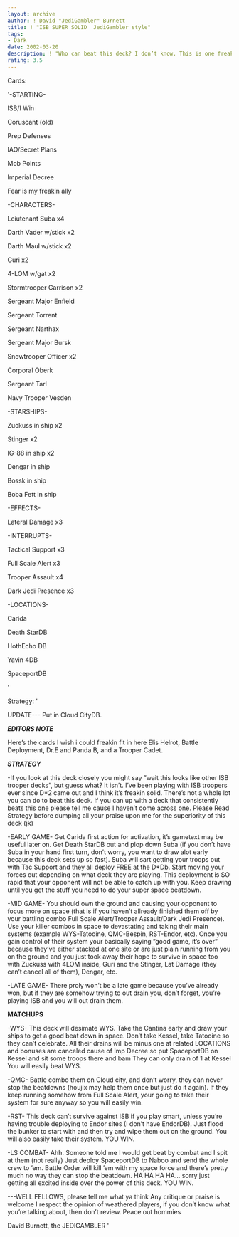 ```yaml
---
layout: archive
author: ! David "JediGambler" Burnett
title: ! "ISB SUPER SOLID  JediGambler style"
tags:
- Dark
date: 2002-03-20
description: ! "Who can beat this deck? I don’t know. This is one freakin solid deck."
rating: 3.5
---
```

Cards: 

'-STARTING-

ISB/I Win

Coruscant (old)

Prep Defenses

IAO/Secret Plans

Mob Points

Imperial Decree

Fear is my freakin ally


-CHARACTERS-

Leiutenant Suba x4

Darth Vader w/stick x2

Darth Maul w/stick x2

Guri x2

4-LOM w/gat x2

Stormtrooper Garrison x2

Sergeant Major Enfield

Sergeant Torrent

Sergeant Narthax

Sergeant Major Bursk

Snowtrooper Officer x2

Corporal Oberk

Sergeant Tarl

Navy Trooper Vesden


-STARSHIPS-

Zuckuss in ship x2

Stinger x2

IG-88 in ship x2

Dengar in ship

Bossk in ship

Boba Fett in ship


-EFFECTS-

Lateral Damage x3


-INTERRUPTS-

Tactical Support x3

Full Scale Alert x3

Trooper Assault x4

Dark Jedi Presence x3


-LOCATIONS-

Carida

Death StarDB

HothEcho DB

Yavin 4DB

SpaceportDB


'

Strategy: '

UPDATE--- Put in Cloud CityDB.



***EDITORS NOTE***

Here’s the cards I wish i could freakin fit in here Elis Helrot, Battle Deployment, Dr.E and Panda B, and a Trooper Cadet.



*****STRATEGY*****

-If you look at this deck closely you might say ”wait this looks like other ISB trooper decks”, but guess what? It isn’t. I’ve been playing with ISB troopers ever since D*2 came out and I think it’s freakin solid. There’s not a whole lot you can do to beat this deck. If you can up with a deck that consistently beats this one please tell me cause I haven’t come across one. Please Read Strategy before dumping all your praise upon me for the superiority of this deck (jk)


-EARLY GAME- Get Carida first action for activation, it’s gametext may be useful later on. Get Death StarDB out and plop down Suba (if you don’t have Suba in your hand first turn, don’t worry, you want to draw alot early because this deck sets up so fast). Suba will sart getting your troops out with Tac Support and they all deploy FREE at the D*Db. Start moving your forces out depending on what deck they are playing. This deployment is SO rapid that your opponent will not be able to catch up with you. Keep drawing until you get the stuff you need to do your super space beatdown.


-MID GAME- You should own the ground and causing your opponent to focus more on space (that is if you haven’t allready finished them off by your battling combo Full Scale Alert/Trooper Assault/Dark Jedi Presence). Use your killer combos in space to devastating and taking their main systems (example WYS-Tatooine, QMC-Bespin, RST-Endor, etc). Once you gain control of their system your basically saying ”good game, it’s over” because they’ve either stacked at one site or are just plain running from you on the ground and you just took away their hope to survive in space too with Zuckuss with 4LOM inside, Guri and the Stinger, Lat Damage (they can’t cancel all of them), Dengar, etc.


-LATE GAME- There proly won’t be a late game because you’ve already won, but if they are somehow trying to out drain you, don’t forget, you’re playing ISB and you will out drain them.



****MATCHUPS****

-WYS- This deck will desimate WYS. Take the Cantina early and draw your ships to get a good beat down in space. Don’t take Kessel, take Tatooine so they can’t celebrate. All their drains will be minus one at related LOCATIONS and bonuses are canceled cause of Imp Decree so put SpaceportDB on Kessel and sit some troops there and bam They can only drain of 1 at Kessel You will easily beat WYS.


-QMC- Battle combo them on Cloud city, and don’t worry, they can never stop the beatdowns (houjix may help them once but just do it again). If they keep running somehow from Full Scale Alert, your going to take their system for sure anyway so you will easily win.


-RST- This deck can’t survive against ISB if you play smart, unless you’re having trouble deploying to Endor sites (I don’t have EndorDB). Just flood the bunker to start with and then try and wipe them out on the ground. You will also easily take their system. YOU WIN.


-LS COMBAT- Ahh. Someone told me I would get beat by combat and I spit at them (not really) Just deploy SpaceportDB to Naboo and send the whole crew to ’em. Battle Order will kill ’em with my space force and there’s pretty much no way they can stop the beatdown. HA HA HA HA... sorry just getting all excited inside over the power of this deck. YOU WIN.



---WELL FELLOWS, please tell me what ya think Any critique or praise is welcome I respect the opinion of weathered players, if you don’t know what you’re talking about, then don’t review. Peace out hommies


David Burnett, the JEDIGAMBLER  '